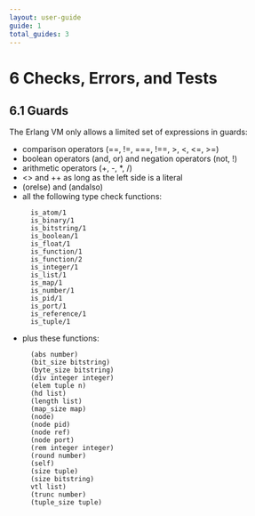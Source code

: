 ```yaml
---
layout: user-guide
guide: 1
total_guides: 3
---
```

# 6 Checks, Errors, and Tests

## 6.1 Guards

The Erlang VM only allows a limited set of expressions in guards:

* comparison operators (==, !=, ===, !==, >, <, <=, >=)
* boolean operators (and, or) and negation operators (not, !)
* arithmetic operators (+, -, *, /)
* <> and ++ as long as the left side is a literal
* (orelse) and (andalso)
* all the following type check functions:
  ```
    is_atom/1
    is_binary/1
    is_bitstring/1
    is_boolean/1
    is_float/1
    is_function/1
    is_function/2
    is_integer/1
    is_list/1
    is_map/1
    is_number/1
    is_pid/1
    is_port/1
    is_reference/1
    is_tuple/1
  ```
* plus these functions:
  ```
    (abs number)
    (bit_size bitstring)
    (byte_size bitstring)
    (div integer integer)
    (elem tuple n)
    (hd list)
    (length list)
    (map_size map)
    (node)
    (node pid)
    (node ref)
    (node port)
    (rem integer integer)
    (round number)
    (self)
    (size tuple)
    (size bitstring)
    vtl list)
    (trunc number)
    (tuple_size tuple)
  ```
